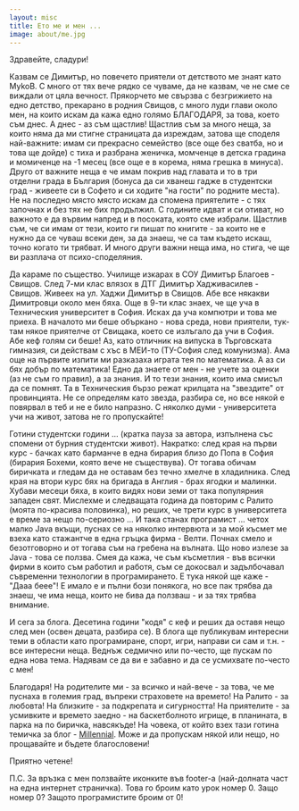 ```yaml
---
layout: misc
title: Ето ме и мен ...
image: about/me.jpg
---
```


Здравейте, сладури!

Казвам се Димитър, но повечето приятели от детството ме знаят като MykoB. С много от тях вече рядко се чуваме, да не казвам, че не сме се виждали от цяла вечност. Прякорчето ме свързва с безгрижието на едно детство, прекарано в родния Свищов, с много луди глави около мен, на които искам да кажа едно голямо БЛАГОДАРЯ, за това, което съм днес. А днес - аз съм щастлив! Щастлив съм за много неща, за които няма да ми стигне страницата да изреждам, затова ще споделя най-важните: имам си прекрасно семейство (все още без сватба, но и това ще дойде) с тиха и разбрана женичка, момченце в детска градина и момиченце на -1 месец (все още е в корема, няма грешка в минуса). Друго от важните неща е че имам покрив над главата и то в три отделни града в България (бонуса да си хванеш гадже в студентски град - живеете си в Софето и си ходите "на гости" по родните места). Не на последно място място искам да спомена приятелите - с тях започнах и без тях не бих продължил. С годините идват и си отиват, но важното е да вървим напред и в посоката, която сме избрали. Щастлив съм, че си имам от тези, които ги пишат по книгите - за които не е нужно да се чуваш всеки ден, за да знаеш, че са там където искаш, точно когато ти трябват. И много други важни неща има, но стига, че ще ви разплача от психо-споделяния.

Да караме по същество. Училище изкарах в СОУ Димитър Благоев - Свищов. След 7-ми клас влязох в ДТГ Димитър Хадживасилев - Свищов. Живеех на ул. Хаджи Димитър в Свищов. Абе все някакви Димитровци около мен бяха. Още в 9-ти клас знаех, че ще уча в Техническия университет в София. Исках да уча компютри и това ме приеха. В началото ми беше объркано - нова среда, нови приятели, тук-там някое приятелче от Свищака, което се излъгало да учи в София. Абе кеф голям си беше! Аз, като отличник на випуска в Търговската гимназия, си действам с хъс в МЕИ-то (ТУ-София след комунизма). Ама още на първите изпити ми разказаха играта тея по математика. А аз си бях добър по математика! Едно да знаете от мен - не учете за оценки (аз не съм го правил), а за знания. И то тези знания, които има смисъл да се помнят. Та в Техническия бързо режат крилцата на "звездите" от провинцията. Не се определям като звезда, разбира се, но все някой е повярвал в теб и не е било напразно. С няколко думи - университета учи на живот, затова не го пропускайте!

Готини студентски години ... (кратка пауза за автора, изпълнена със спомени от бурния студентски живот). Накратко: след края на първи курс - бачках като барманче в една бирария близо до Попа в София (бирария Бохеми, която вече не съществува). От тогава обичам биричката и гледам да не оставам без течно хмелче в хладилника. След края на втори курс бях на бригада в Англия - брах ягодки и малинки. Хубави месеци бяха, в които видях нови земи от така популярния западен свят. Мислехме и следващата година да повторим с Ралито (моята по-красива половинка), но реших, че трети курс в университета е време за нещо по-сериозно ... И така станах програмист ... четох малко Java вкъщи, пуснах се на няколко интервюта и за мой късмет ме взеха като стажантче в една гръцка фирма - Велти. Почнах смело и безотговорно и от тогава съм на гребена на вълната. Що ново излезе за Java - това се ползва. Смея да кажа, че съм късметлия - във всички фирми в които съм работил и работя, съм се докосвал и задълбочавал съвременни технологии в програмирането. Е тука някой ще каже - "Дааа беее"! Е имало е и пълни бози понякога, но все пак трябва да знаеш, че има неща, които не бива да ползваш - и за тях трябва внимание.

И сега за блога. Десетина години "кодя" с кеф и реших да оставя нещо след мен (освен децата, разбира се). В блога ще публикувам интересни теми в области като програмиране, спорт, игри, направи си сам и т.н. - все интересни неща. Веднъж седмично или по-често, ще пускам по една нова тема. Надявам се да ви е забавно и да се усмихвате по-често с мен!

Благодаря! На родителите ми - за всичко и най-вече - за това, че ме пуснаха в големия град, въпреки страховете на времето! На Ралито - за любовта! На близките - за подкрепата и сигурността! На приятелите - за усмивките и времето заедно - на баскетболното игрище, в планината, в парка на по биричка, навсякъде! На човека, от който взех тази готина темичка за блог - [Millennial](https://github.com/LeNPaul/Millennial). Може и да пропускам някой или нещо, но прощавайте и бъдете благословени!

Приятно четене!

П.С. За връзка с мен ползвайте иконките във footer-a (най-долната част на една интернет страничка). Това го броим като урок номер 0. Защо номер 0? Защото програмистите броим от 0!